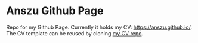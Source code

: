 # Anszu Github Page

Repo for my Github Page. Currently it holds my CV: https://anszu.github.io/.  
The CV template can be reused by cloning [my CV repo](https://github.com/anszu/react_cv).
